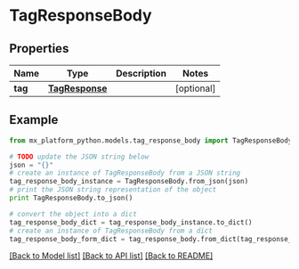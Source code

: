 # TagResponseBody


## Properties
Name | Type | Description | Notes
------------ | ------------- | ------------- | -------------
**tag** | [**TagResponse**](TagResponse.md) |  | [optional] 

## Example

```python
from mx_platform_python.models.tag_response_body import TagResponseBody

# TODO update the JSON string below
json = "{}"
# create an instance of TagResponseBody from a JSON string
tag_response_body_instance = TagResponseBody.from_json(json)
# print the JSON string representation of the object
print TagResponseBody.to_json()

# convert the object into a dict
tag_response_body_dict = tag_response_body_instance.to_dict()
# create an instance of TagResponseBody from a dict
tag_response_body_form_dict = tag_response_body.from_dict(tag_response_body_dict)
```
[[Back to Model list]](../README.md#documentation-for-models) [[Back to API list]](../README.md#documentation-for-api-endpoints) [[Back to README]](../README.md)


